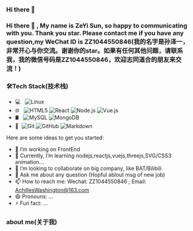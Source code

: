 ### Hi there 👋

<!--
**zeyisun/zeyisun** is a ✨ _special_ ✨ repository because its `README.md` (this file) appears on your GitHub profile.

Here are some ideas to get you started:

- 🔭 I’m currently working on ...
- 🌱 I’m currently learning ...
- 👯 I’m looking to collaborate on ...
- 🤔 I’m looking for help with ...
- 💬 Ask me about ...
- 📫 How to reach me: ...
- 😄 Pronouns: ...
- ⚡ Fun fact: ...
-->
### Hi there 👋 , My name is ZeYi Sun, so happy to communicating with you. Thank you star. Please contact me if you have any question,my WeChat ID is ZZ1044550846(我的名字是孙泽一，非常开心与你交流。谢谢你的star。如果有任何其他问题，请联系我，我的微信号码是ZZ1044550846，欢迎志同道合的朋友来交流！)





### 🛠Tech Stack(技术栈)

- 💻 &#160; 
![Linux](https://img.shields.io/badge/-Linux-333333?style=flat&logo=Linux&logoColor=FCC624)
- 🌐 &#160; ![HTML5](https://img.shields.io/badge/-HTML5-333333?style=flat&logo=HTML5)
![React](https://img.shields.io/badge/-React.js-333333?style=flat&logo=react.js)
![Node.js](https://img.shields.io/badge/-Node.js-333333?style=flat&logo=node.js)
![Vue.js](https://img.shields.io/badge/-VueJS-333333?style=flat&logo=Vue.js)
- 🛢 &#160; ![MySQL](https://img.shields.io/badge/-MySQL-333333?style=flat&logo=mysql)
![MongoDB](https://img.shields.io/badge/-MongoDB-333333?style=flat&logo=mongodb)
- 🔧 &#160;![Git](https://img.shields.io/badge/-Git-333333?style=flat&logo=git)
![GitHub](https://img.shields.io/badge/-GitHub-333333?style=flat&logo=github)
![Markdown](https://img.shields.io/badge/-Markdown-333333?style=flat&logo=markdown)



Here are some ideas to get you started:

- 🔭 I’m working on FrontEnd
- 🌱 Currently, I’m learning nodejs,reactjs,vuejs,threejs,SVG/CSS3 animation...
- 👯 I’m looking to collaborate on big company, like BAT/Bilibili
- 💬 Ask me about any question (Hopful ablout msg of new job)
- 📫 How to reach me: Wechat: ZZ1044550846 ; Email: AchillesWashington@163.com
- 😄 Pronouns: ...
- ⚡ Fun fact: ...





### about me(关于我)
<!--
- 强烈推荐知乎部分，放了比较多的干货内容，点击下方链接即可访问
- [知乎](https://www.zhihu.com/people/got-81)
- [博客](https://huanhunmao.github.io/)
- [Mark_Fu 资源网](https://huanhunmao.github.io/)(博客内跳转)
- [掘金](https://juejin.cn/user/1741228277763278)
- [CSDN](https://i.csdn.net/#/user-center/profile?spm=1003.2020.3001.5111)




[![huanhunmao's github stats](https://github-readme-stats.vercel.app/api?username=huanhunmao)](https://github.com/anuraghazra/github-readme-stats)
-->
